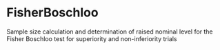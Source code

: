 # FisherBoschloo
Sample size calculation and determination of raised nominal level for the Fisher Boschloo test for superiority and non-inferiority trials
